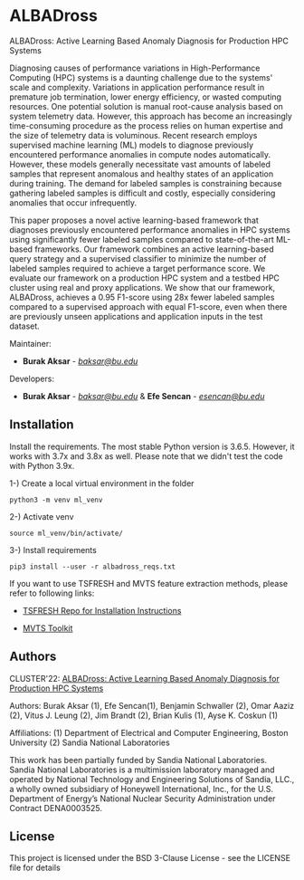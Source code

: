 # ALBADross
ALBADross: Active Learning Based Anomaly Diagnosis for Production HPC Systems

Diagnosing causes of performance variations in High-Performance Computing (HPC) systems is a daunting challenge due to the systems' scale and complexity. Variations in application performance result in premature job termination, lower energy efficiency, or wasted computing resources. One potential solution is manual root-cause analysis based on system telemetry data. However, this approach has become an increasingly time-consuming procedure as the process relies on human expertise and the size of telemetry data is voluminous. Recent research employs supervised machine learning (ML) models to diagnose previously encountered performance anomalies in compute nodes automatically. However, these models generally necessitate vast amounts of labeled samples that represent anomalous and healthy states of an application during training. The demand for labeled samples is constraining because gathering labeled samples is difficult and costly, especially considering anomalies that occur infrequently.

This paper proposes a novel active learning-based framework that diagnoses previously encountered performance anomalies in HPC systems using significantly fewer labeled samples compared to state-of-the-art ML-based frameworks. Our framework combines an active learning-based query strategy and a supervised classifier to minimize the number of labeled samples required to achieve a target performance score. We evaluate our framework on a production HPC system and a testbed HPC cluster using real and proxy applications. We show that our framework, ALBADross, achieves a 0.95 F1-score using 28x fewer labeled samples compared to a supervised approach with equal F1-score, even when there are previously unseen applications and application inputs in the test dataset.

Maintainer: 
* **Burak Aksar** - *baksar@bu.edu* 

Developers:  
* **Burak Aksar** - *baksar@bu.edu* & **Efe Sencan** - *esencan@bu.edu* 


## Installation

Install the requirements. The most stable Python version is 3.6.5. However, it works with 3.7x and 3.8x as well. Please note that we didn't test the code with Python 3.9x.


1-) Create a local virtual environment in the folder

```
python3 -m venv ml_venv
```

2-) Activate venv

```
source ml_venv/bin/activate/
```

3-) Install requirements

```
pip3 install --user -r albadross_reqs.txt
```

If you want to use TSFRESH and MVTS feature extraction methods, please refer to following links: 

* [TSFRESH Repo for Installation Instructions](https://github.com/blue-yonder/tsfresh)

* [MVTS Toolkit](https://github.com/ElsevierSoftwareX/SOFTX_2020_15)



## Authors

CLUSTER'22: [ALBADross: Active Learning Based Anomaly Diagnosis for Production HPC Systems](https://www.bu.edu/peaclab/files/2022/10/ALBADross_Cluster_22_CR.pdf)

Authors:
    Burak Aksar (1), Efe Sencan(1), Benjamin Schwaller (2),  Omar Aaziz (2), Vitus J. Leung (2), Jim Brandt (2), Brian Kulis (1), Ayse K. Coskun (1)

Affiliations:
    (1) Department of Electrical and Computer Engineering, Boston University
    (2) Sandia National Laboratories

This work has been partially funded by Sandia National Laboratories. Sandia
National Laboratories is a multimission laboratory managed and operated by
National Technology and Engineering Solutions of Sandia, LLC., a wholly owned
subsidiary of Honeywell International, Inc., for the U.S. Department of
Energy’s National Nuclear Security Administration under Contract DENA0003525.


## License

This project is licensed under the BSD 3-Clause License - see the LICENSE file for details
